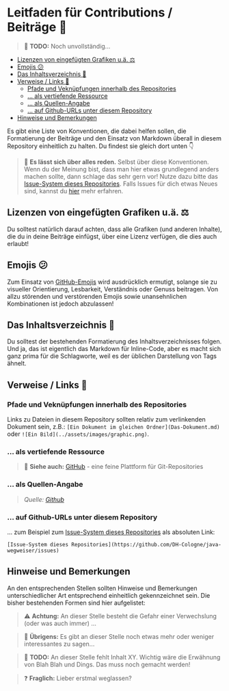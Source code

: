 # Leitfaden für Contributions / Beiträge 📢<!-- omit in toc -->

> 🚧 **TODO:** Noch unvollständig...

- [Lizenzen von eingefügten Grafiken u.ä. ⚖️](#lizenzen-von-eingefügten-grafiken-uä-balance_scale)
- [Emojis 😕](#emojis-confused)
- [Das Inhaltsverzeichnis 📖](#das-inhaltsverzeichnis-book)
- [Verweise / Links 🔗](#verweise--links-link)
  - [Pfade und Veknüpfungen innerhalb des Repositories](#pfade-und-veknüpfungen-innerhalb-des-repositories)
  - [... als vertiefende Ressource](#-als-vertiefende-ressource)
  - [... als Quellen-Angabe](#-als-quellen-angabe)
  - [... auf Github-URLs unter diesem Repository](#-auf-github-urls-unter-diesem-repository)
- [Hinweise und Bemerkungen](#hinweise-und-bemerkungen)

Es gibt eine Liste von Konventionen, die dabei helfen sollen, die Formatierung der Beiträge und den Einsatz von Markdown überall in diesem Repository einheitlich zu halten. Du findest sie gleich dort unten 👇

> 💬 **Es lässt sich über alles reden.** Selbst über diese Konventionen. Wenn du der Meinung bist, dass man hier etwas grundlegend anders machen sollte, dann schlage das sehr gern vor! Nutze dazu bitte das [Issue-System dieses Repositories](../../issues). Falls Issues für dich etwas Neues sind, kannst du [hier](https://guides.github.com/features/issues/) mehr erfahren.

## Lizenzen von eingefügten Grafiken u.ä. ⚖️
Du solltest natürlich darauf achten, dass alle Grafiken (und anderen Inhalte), die du in deine Beiträge einfügst, über eine Lizenz verfügen, die dies auch erlaubt!

## Emojis 😕
Zum Einsatz von [GitHub-Emojis](https://marcomontalbano.github.io/github-emoji/) wird ausdrücklich ermutigt, solange sie zu visueller Orientierung, Lesbarkeit, Verständnis oder Genuss beitragen. Von allzu störenden und verstörenden Emojis sowie unansehnlichen Kombinationen ist jedoch abzulassen!

## Das Inhaltsverzeichnis 📖
Du solltest der bestehenden Formatierung des Inhaltsverzeichnisses folgen. Und ja, das ist eigentlich das Markdown für Inline-Code, aber es macht sich ganz prima für die Schlagworte, weil es der üblichen Darstellung von Tags ähnelt.

## Verweise / Links 🔗

### Pfade und Veknüpfungen innerhalb des Repositories
Links zu Dateien in diesem Repository sollten relativ zum verlinkenden Dokument sein, z.B.: `[Ein Dokument im gleichen Ordner](Das-Dokument.md)` oder `![Ein Bild](../assets/images/graphic.png)`.

### ... als vertiefende Ressource
> 🔗 **Siehe auch:** [GitHub](https://www.github.com) - eine feine Plattform für Git-Repositories

### ... als Quellen-Angabe
> _Quelle: [Github](https://www.github.com)_  

### ... auf Github-URLs unter diesem Repository
... zum Beispiel zum [Issue-System dieses Repositories](../../issues) als absoluten Link:
```
[Issue-System dieses Repositories](https://github.com/DH-Cologne/java-wegweiser/issues)
```


## Hinweise und Bemerkungen
An den entsprechenden Stellen sollten Hinweise und Bemerkungen unterschiedlicher Art entsprechend einheitlich gekennzeichnet sein. Die bisher bestehenden Formen sind hier aufgelistet:

> ⚠️ **Achtung:** An dieser Stelle besteht die Gefahr einer Verwechslung (oder was auch immer) ...

> 💬 **Übrigens:** Es gibt an dieser Stelle noch etwas mehr oder weniger interessantes zu sagen...

> 🚧 **TODO:** An dieser Stelle fehlt Inhalt XY. Wichtig wäre die Erwähnung von Blah Blah und Dings. Das muss noch gemacht werden!

> ❓ **Fraglich:** Lieber erstmal weglassen?
